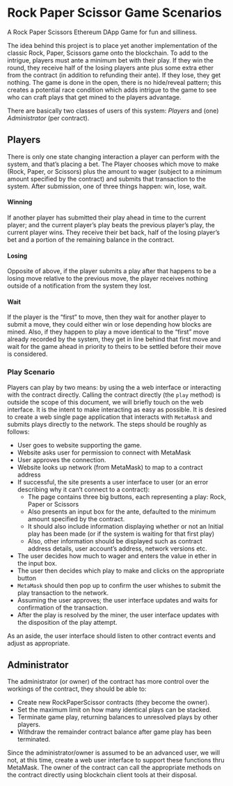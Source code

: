 # Rock Paper Scissor Game Scenarios

A Rock Paper Scissors Ethereum DApp Game for fun and silliness.

The idea behind this project is to place yet another implementation of the classic
Rock, Paper, Scissors game onto the blockchain.  To add to the intrigue, players
must ante a minimum bet with their play.  If they win the round, they receive half
of the losing players ante plus some extra ether from the contract (in addition to
refunding their ante).  If they lose, they get nothing.  The game is done in the open,
there is no hide/reveal pattern; this creates a potential race condition which adds
intrigue to the game to see who can craft plays that get mined to the players advantage.

There are basically two classes of users of this system:  *Players* and (one) *Administrator* (per contract).

## Players

There is only one state changing interaction a player can perform with the system,
and that’s placing a bet.  The Player chooses which move to make (Rock, Paper, or Scissors)
plus the amount to wager (subject to a minimum amount specified by the contract) and submits
that transaction to the system.  After submission, one of three things happen: win, lose, wait.

#### Winning

If another player has submitted their play ahead in time to the current player; and the current
player’s play beats the previous player’s play, the current player wins.  They receive their
bet back, half of the losing player’s bet and a portion of the remaining balance in the contract.

#### Losing

Opposite of above, if the player submits a play after that happens to be a losing move relative
to the previous move, the player receives nothing outside of a notification from the system they lost.

#### Wait

If the player is the “first” to move, then they wait for another player to submit a move, they
could either win or lose depending how blocks are mined.  Also, if they happen to play a move
identical to the “first” move already recorded by the system, they get in line behind that first
move and wait for the game ahead in priority to theirs to be settled before their move is considered.

### Play Scenario

Players can play by two means: by using the a web interface or interacting with the contract directly.
Calling the contract directly (the `play` method) is outside the scope of this document, we will
briefly touch on the web interface.  It is the intent to make interacting as easy as possible.
It is desired to create a web single page application that interacts with `MetaMask` and submits
plays directly to the network.  The steps should be roughly as follows:

* User goes to website supporting the game.
* Website asks user for permission to connect with MetaMask
* User approves the connection.
* Website looks up network (from MetaMask) to map to a contract address
* If successful, the site presents a user interface to user (or an error describing why it can’t connect to a contract):
  * The page contains three big buttons, each representing a play: Rock, Paper or Scissors
  * Also presents an input box for the ante, defaulted to the minimum amount specified by the contract.
  * It should also include information displaying whether or not an Initial play has been made (or if the system is waiting for that first play)
  * Also, other information should be displayed such as contract address details, user account’s address, network versions etc.
* The user decides how much to wager and enters the value in ether in the input box.
* The user then decides which play to make and clicks on the appropriate button
* `MetaMask` should then pop up to confirm the user whishes to submit the play transaction to the network.
* Assuming the user approves; the user interface updates and waits for confirmation of the transaction.
* After the play is resolved by the miner, the user interface updates with the disposition of the play attempt.

As an aside, the user interface should listen to other contract events and adjust as appropriate.

## Administrator

The administrator (or owner) of the contract has more control over the workings of the contract,
they should be able to:

* Create new RockPaperScissor contracts (they become the owner).
* Set the maximum limit on how many identical plays can be stacked.
* Terminate game play, returning balances to unresolved plays by other players.
* Withdraw the remainder contract balance after game play has been terminated.

Since the administrator/owner is assumed to be an advanced user, we will not, at this time, create a web user interface 
to support these functions thru MetaMask.  The owner of the contract can call the appropriate methods 
on the contract directly using blockchain client tools at their disposal.
